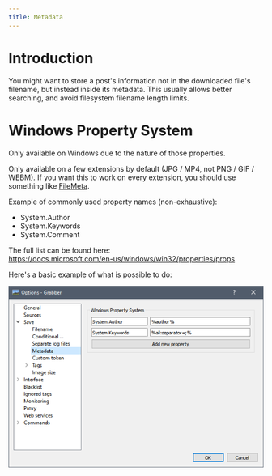 ```yaml
---
title: Metadata
---
```



# Introduction

You might want to store a post's information not in the downloaded file's filename, but instead inside its metadata. This usually allows better searching, and avoid filesystem filename length limits.



# Windows Property System

Only available on Windows due to the nature of those properties.

Only available on a few extensions by default (JPG / MP4, not PNG / GIF / WEBM). If you want this to work on every extension, you should use something like [FileMeta](https://github.com/Dijji/FileMeta).

Example of commonly used property names (non-exhaustive):
* System.Author
* System.Keywords
* System.Comment

The full list can be found here:  
https://docs.microsoft.com/en-us/windows/win32/properties/props

Here's a basic example of what is possible to do:

![metadata](img/metadata.png)